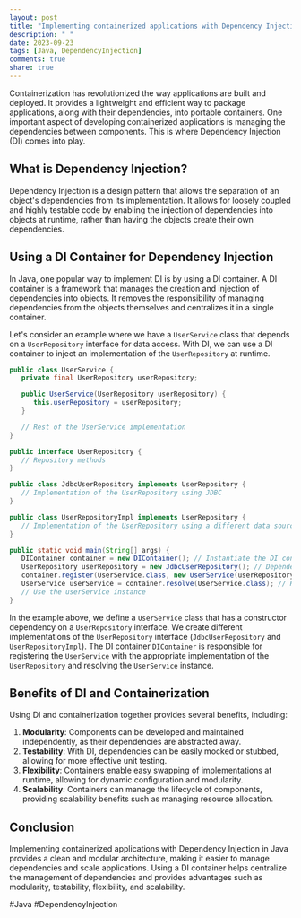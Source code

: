 ```yaml
---
layout: post
title: "Implementing containerized applications with Dependency Injection in Java."
description: " "
date: 2023-09-23
tags: [Java, DependencyInjection]
comments: true
share: true
---
```


Containerization has revolutionized the way applications are built and deployed. It provides a lightweight and efficient way to package applications, along with their dependencies, into portable containers. One important aspect of developing containerized applications is managing the dependencies between components. This is where Dependency Injection (DI) comes into play.

## What is Dependency Injection?

Dependency Injection is a design pattern that allows the separation of an object's dependencies from its implementation. It allows for loosely coupled and highly testable code by enabling the injection of dependencies into objects at runtime, rather than having the objects create their own dependencies.

## Using a DI Container for Dependency Injection

In Java, one popular way to implement DI is by using a DI container. A DI container is a framework that manages the creation and injection of dependencies into objects. It removes the responsibility of managing dependencies from the objects themselves and centralizes it in a single container.

Let's consider an example where we have a `UserService` class that depends on a `UserRepository` interface for data access. With DI, we can use a DI container to inject an implementation of the `UserRepository` at runtime.

```java
public class UserService {
   private final UserRepository userRepository;

   public UserService(UserRepository userRepository) {
      this.userRepository = userRepository;
   }

   // Rest of the UserService implementation
}

public interface UserRepository {
   // Repository methods
}

public class JdbcUserRepository implements UserRepository {
   // Implementation of the UserRepository using JDBC
}

public class UserRepositoryImpl implements UserRepository {
   // Implementation of the UserRepository using a different data source
}

public static void main(String[] args) {
   DIContainer container = new DIContainer(); // Instantiate the DI container
   UserRepository userRepository = new JdbcUserRepository(); // Dependency
   container.register(UserService.class, new UserService(userRepository)); // Register the UserService with its dependencies
   UserService userService = container.resolve(UserService.class); // Resolve the UserService instance
   // Use the userService instance
}
```

In the example above, we define a `UserService` class that has a constructor dependency on a `UserRepository` interface. We create different implementations of the `UserRepository` interface (`JdbcUserRepository` and `UserRepositoryImpl`). The DI container `DIContainer` is responsible for registering the `UserService` with the appropriate implementation of the `UserRepository` and resolving the `UserService` instance.

## Benefits of DI and Containerization

Using DI and containerization together provides several benefits, including:

1. **Modularity**: Components can be developed and maintained independently, as their dependencies are abstracted away.
2. **Testability**: With DI, dependencies can be easily mocked or stubbed, allowing for more effective unit testing.
3. **Flexibility**: Containers enable easy swapping of implementations at runtime, allowing for dynamic configuration and modularity.
4. **Scalability**: Containers can manage the lifecycle of components, providing scalability benefits such as managing resource allocation.

## Conclusion

Implementing containerized applications with Dependency Injection in Java provides a clean and modular architecture, making it easier to manage dependencies and scale applications. Using a DI container helps centralize the management of dependencies and provides advantages such as modularity, testability, flexibility, and scalability.

#Java #DependencyInjection